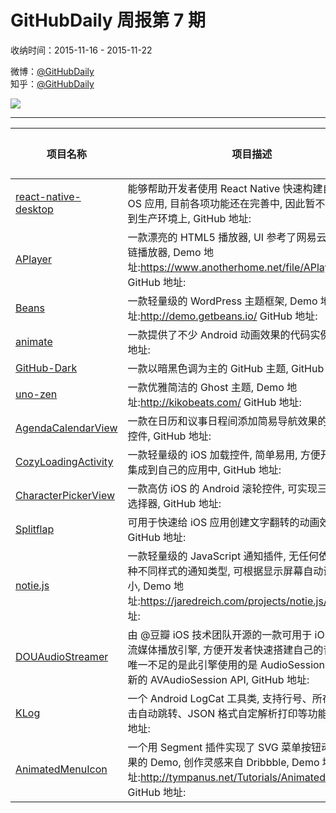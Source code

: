 # GitHubDaily 周报第 7 期

收纳时间：2015-11-16 - 2015-11-22

微博：[@GitHubDaily](https://weibo.com/GitHubDaily)    
知乎：[@GitHubDaily](https://www.zhihu.com/people/githubdaily)

![](https://raw.githubusercontent.com/GitHubDaily/GitHubDaily/master/assets/weixin.png)

---

项目名称 | 项目描述 | 示例图 | 微博
--- | --- | --- | ---
[react-native-desktop](status.github_url) | 能够帮助开发者使用 React Native 快速构建自己的 Mac OS 应用, 目前各项功能还在完善中, 因此暂不建议直接用到生产环境上, GitHub 地址: | ![](http://ww4.sinaimg.cn/large/006fiYtfgw1ey8sa2pu30j31c81qoaov.jpg) | [![](https://raw.githubusercontent.com/GitHubDaily/GitHubDaily/master/assets/sina_logo.png)](https://weibo.com/5722964389/D538mobew)
[APlayer](status.github_url) | 一款漂亮的 HTML5 播放器, UI 参考了网易云音乐的外链播放器, Demo 地址:https://www.anotherhome.net/file/APlayer/ GitHub 地址: | ![](http://ww2.sinaimg.cn/large/006fiYtfjw1ey8s0w47azj31kw1130wx.jpg) | [![](https://raw.githubusercontent.com/GitHubDaily/GitHubDaily/master/assets/sina_logo.png)](https://weibo.com/5722964389/D4U0ddikM)
[Beans](status.github_url) | 一款轻量级的 WordPress 主题框架, Demo 地址:http://demo.getbeans.io/ GitHub 地址: | ![](http://ww1.sinaimg.cn/large/006fiYtfgw1ey6qigbf3jj31kw113dpb.jpg) | [![](https://raw.githubusercontent.com/GitHubDaily/GitHubDaily/master/assets/sina_logo.png)](https://weibo.com/5722964389/D4H17bfcx)
[animate](status.github_url) | 一款提供了不少 Android 动画效果的代码实例, GitHub 地址: | ![](http://ww2.sinaimg.cn/large/006fiYtfjw1ey6iuwtafxg30dk06an0i.gif) | [![](https://raw.githubusercontent.com/GitHubDaily/GitHubDaily/master/assets/sina_logo.png)](https://weibo.com/5722964389/D4BCn1Jfz)
[GitHub-Dark](status.github_url) | 一款以暗黑色调为主的 GitHub 主题, GitHub 地址: | ![](http://ww2.sinaimg.cn/large/006fiYtfgw1ey5kxf3jvkj310j0p07fh.jpg) | [![](https://raw.githubusercontent.com/GitHubDaily/GitHubDaily/master/assets/sina_logo.png)](https://weibo.com/5722964389/D4x7UBFbJ)
[uno-zen](status.github_url) | 一款优雅简洁的 Ghost 主题, Demo 地址:http://kikobeats.com/ GitHub 地址: | ![](http://ww1.sinaimg.cn/large/006fiYtfgw1ey4f0xyqb6j31kc0wyaf4.jpg) | [![](https://raw.githubusercontent.com/GitHubDaily/GitHubDaily/master/assets/sina_logo.png)](https://weibo.com/5722964389/D4stJ5Bi1)
[AgendaCalendarView](status.github_url) | 一款在日历和议事日程间添加简易导航效果的 Android 控件, GitHub 地址: | ![](http://ww2.sinaimg.cn/large/006fiYtfgw1ey4esv391mg30d80lxx6p.gif) | [![](https://raw.githubusercontent.com/GitHubDaily/GitHubDaily/master/assets/sina_logo.png)](https://weibo.com/5722964389/D4qI8gubP)
[CozyLoadingActivity](status.github_url) | 一款轻量级的 iOS 加载控件, 简单易用, 方便开发者快速集成到自己的应用中, GitHub 地址: | ![](http://ww1.sinaimg.cn/large/006fiYtfgw1ey32f1ukw3g30ae041abx.gif) | [![](https://raw.githubusercontent.com/GitHubDaily/GitHubDaily/master/assets/sina_logo.png)](https://weibo.com/5722964389/D4nZhgzHz)
[CharacterPickerView](status.github_url) | 一款高仿 iOS 的 Android 滚轮控件, 可实现三级联动的选择器, GitHub 地址: | ![](http://ww4.sinaimg.cn/large/006fiYtfgw1ey32u3z1wpg30c405hjt9.gif) | [![](https://raw.githubusercontent.com/GitHubDaily/GitHubDaily/master/assets/sina_logo.png)](https://weibo.com/5722964389/D4iX8C0Ea)
[Splitflap](status.github_url) | 可用于快速给 iOS 应用创建文字翻转的动画效果, GitHub 地址: | ![](http://ww1.sinaimg.cn/large/006fiYtfgw1ey32cuu2mlg30iw02i47z.gif) | [![](https://raw.githubusercontent.com/GitHubDaily/GitHubDaily/master/assets/sina_logo.png)](https://weibo.com/5722964389/D4gUUcfps)
[notie.js](status.github_url) | 一款轻量级的 JavaScript 通知插件, 无任何依赖, 支持多种不同样式的通知类型, 可根据显示屏幕自动调节字体大小, Demo 地址:https://jaredreich.com/projects/notie.js/ GitHub 地址: | ![](http://ww2.sinaimg.cn/large/006fiYtfgw1ey32jci6jhg30mc09mn8l.gif) | [![](https://raw.githubusercontent.com/GitHubDaily/GitHubDaily/master/assets/sina_logo.png)](https://weibo.com/5722964389/D4eeTiKhF)
[DOUAudioStreamer](status.github_url) | 由 @豆瓣 iOS 技术团队开源的一款可用于 iOS/Mac 的流媒体播放引擎, 方便开发者快速搭建自己的音频软件, 唯一不足的是此引擎使用的是 AudioSession, 而不是较新的 AVAudioSession API, GitHub 地址: | ![](http://ww1.sinaimg.cn/large/006fiYtfgw1ey1yjii39fj30f00qo0ug.jpg) | [![](https://raw.githubusercontent.com/GitHubDaily/GitHubDaily/master/assets/sina_logo.png)](https://weibo.com/5722964389/D49DX1tDJ)
[KLog](status.github_url) | 一个 Android LogCat 工具类, 支持行号、所在函数、点击自动跳转、JSON 格式自定解析打印等功能, GitHub 地址: | ![](http://ww2.sinaimg.cn/large/006fiYtfjw1ey1xllmfeng30tf0j2gzq.gif) | [![](https://raw.githubusercontent.com/GitHubDaily/GitHubDaily/master/assets/sina_logo.png)](https://weibo.com/5722964389/D484xc1VH)
[AnimatedMenuIcon](status.github_url) | 一个用 Segment 插件实现了 SVG 菜单按钮动画过渡效果的 Demo, 创作灵感来自 Dribbble, Demo 地址:http://tympanus.net/Tutorials/AnimatedMenuIcon/ GitHub 地址: | ![](http://ww2.sinaimg.cn/large/006fiYtfgw1ey0r3w4de5g30m80goq4w.gif) | [![](https://raw.githubusercontent.com/GitHubDaily/GitHubDaily/master/assets/sina_logo.png)](https://weibo.com/5722964389/D456F5VJt)
